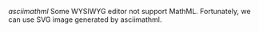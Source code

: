 *asciimathml*
Some WYSIWYG editor not support MathML. Fortunately, we can use SVG image generated by asciimathml.